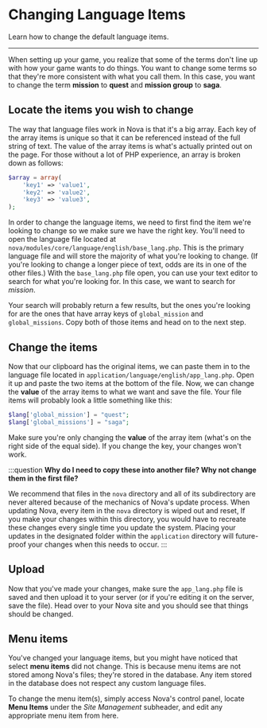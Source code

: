 # Changing Language Items

Learn how to change the default language items.

---

When setting up your game, you realize that some of the terms don't line up with how your game wants to do things. You want to change some terms so that they're more consistent with what you call them. In this case, you want to change the term **mission** to **quest** and **mission group** to **saga**.

## Locate the items you wish to change

The way that language files work in Nova is that it's a big array. Each key of the array items is unique so that it can be referenced instead of the full string of text. The value of the array items is what's actually printed out on the page. For those without a lot of PHP experience, an array is broken down as follows:

```php
$array = array(
    'key1' => 'value1',
    'key2' => 'value2',
    'key3' => 'value3',
);
```

In order to change the language items, we need to first find the item we're looking to change so we make sure we have the right key. You'll need to open the language file located at `nova/modules/core/language/english/base_lang.php`. This is the primary language file and will store the majority of what you're looking to change. (If you're looking to change a longer piece of text, odds are its in one of the other files.) With the `base_lang.php` file open, you can use your text editor to search for what you're looking for. In this case, we want to search for *mission*.

Your search will probably return a few results, but the ones you're looking for are the ones that have array keys of `global_mission` and `global_missions`. Copy both of those items and head on to the next step.

## Change the items

Now that our clipboard has the original items, we can paste them in to the language file located in `application/language/english/app_lang.php`. Open it up and paste the two items at the bottom of the file. Now, we can change the **value** of the array items to what we want and save the file. Your file items will probably look a little something like this:

```php
$lang['global_mission'] = "quest";
$lang['global_missions'] = "saga";
```

Make sure you're only changing the **value** of the array item (what's on the right side of the equal side). If you change the key, your changes won't work.

:::question
**Why do I need to copy these into another file? Why not change them in the first file?**

We recommend that files in the `nova` directory and all of its subdirectory are never altered because of the mechanics of Nova's update process. When updating Nova, every item in the `nova` directory is wiped out and reset, If you make your changes within this directory, you would have to recreate these changes every single time you update the system. Placing your updates in the designated folder within the `application` directory will future-proof your changes when this needs to occur.
:::

## Upload

Now that you've made your changes, make sure the `app_lang.php` file is saved and then upload it to your server (or if you're editing it on the server, save the file). Head over to your Nova site and you should see that things should be changed.

## Menu items

You've changed your language items, but you might have noticed that select **menu items** did not change. This is because menu items are not stored among Nova's files; they're stored in the database. Any item stored in the database does not respect any custom language files.

To change the menu item(s), simply access Nova's control panel, locate **Menu Items** under the *Site Management* subheader, and edit any appropriate menu item from here.
